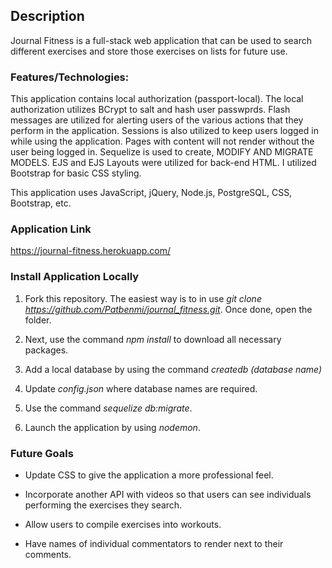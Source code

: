 ## Description

Journal Fitness is a full-stack web application that can be used to search different exercises and store those exercises on lists for future use.

### Features/Technologies:

This application contains local authorization (passport-local). The local authorization utilizes BCrypt to salt and hash user passwprds. Flash messages are utilized for alerting users of the various actions that they perform in the application. Sessions is also utilized to keep users logged in while using the application. Pages with content will not render without the user being logged in. Sequelize is used to create, MODIFY AND MIGRATE MODELS. EJS and EJS Layouts were utilized for back-end HTML. I utilized Bootstrap for basic CSS styling.

This application uses JavaScript, jQuery, Node.js, PostgreSQL, CSS, Bootstrap, etc.

### Application Link

https://journal-fitness.herokuapp.com/

### Install Application Locally

1. Fork this repository. The easiest way is to in use *git clone https://github.com/Patbenmi/journal_fitness.git*. Once done, open the folder.

2. Next, use the command *npm install* to download all necessary packages.

3. Add a local database by using the command *createdb (database name)*

4. Update *config.json* where database names are required.

5. Use the command *sequelize db:migrate*. 

6. Launch the application by using *nodemon*.

### Future Goals

- Update CSS to give the application a more professional feel. 

- Incorporate another API with videos so that users can see individuals performing the exercises they search.

- Allow users to compile exercises into workouts.

- Have names of individual commentators to render next to their comments.
